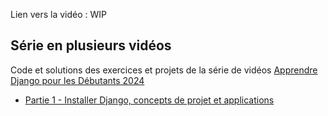 Lien vers la vidéo : WIP

## Série en plusieurs vidéos

Code et solutions des exercices et projets de la série de vidéos [Apprendre Django pour les Débutants 2024](https://www.youtube.com/playlist?list=PLeXyx0kOyiXu_ju_10w9qDzqSDXYpqXDr)


- [Partie 1 - Installer Django, concepts de projet et applications](https://github.com/commentcoder/apprendre-django-debutants-2024/tree/partie_1_introduction)

